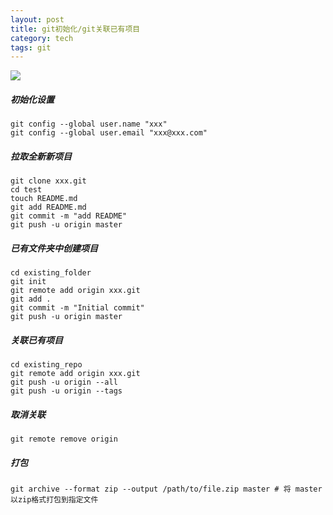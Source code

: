 ```yaml
---
layout: post
title: git初始化/git关联已有项目
category: tech
tags: git
---
```

![](https://cdn.kelu.org/blog/tags/git.jpg)

##### 初始化设置

	git config --global user.name "xxx"
	git config --global user.email "xxx@xxx.com"

##### 拉取全新新项目

	git clone xxx.git
	cd test
	touch README.md
	git add README.md
	git commit -m "add README"
	git push -u origin master

##### 已有文件夹中创建项目

	cd existing_folder
	git init
	git remote add origin xxx.git
	git add .
	git commit -m "Initial commit"
	git push -u origin master

##### 关联已有项目

	cd existing_repo
	git remote add origin xxx.git
	git push -u origin --all
	git push -u origin --tags

##### 取消关联
	
	git remote remove origin

##### 打包

	git archive --format zip --output /path/to/file.zip master # 将 master 以zip格式打包到指定文件



